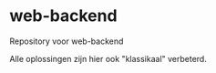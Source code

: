# web-backend
Repository voor web-backend

Alle oplossingen zijn hier ook "klassikaal" verbeterd.



